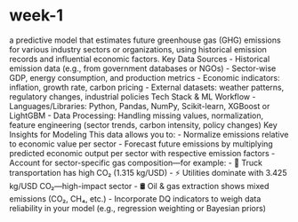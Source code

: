 # week-1
 a predictive model that estimates future greenhouse gas (GHG) emissions for various industry sectors or organizations, using historical emission records and influential economic factors. 
  Key Data Sources
    - Historical emission data (e.g., from government databases or NGOs)
    - Sector-wise GDP, energy consumption, and production metrics
    - Economic indicators: inflation, growth rate, carbon pricing
    - External datasets: weather patterns, regulatory changes, industrial policies
 Tech Stack & ML Workflow
    - Languages/Libraries: Python, Pandas, NumPy, Scikit-learn, XGBoost or LightGBM
    - Data Processing: Handling missing values, normalization, feature engineering (sector trends, carbon intensity, policy changes)
 Key Insights for Modeling
 This data allows you to:
    - Normalize emissions relative to economic value per sector
    - Forecast future emissions by multiplying predicted economic output per sector with respective emission factors
    - Account for sector-specific gas composition—for example:
    - 🚛 Truck transportation has high CO₂ (1.315 kg/USD)
    - ⚡ Utilities dominate with 3.425 kg/USD CO₂—high-impact sector
    - 🛢️ Oil & gas extraction shows mixed emissions (CO₂, CH₄, etc.)
    - Incorporate DQ indicators to weigh data reliability in your model (e.g., regression weighting or Bayesian priors)


